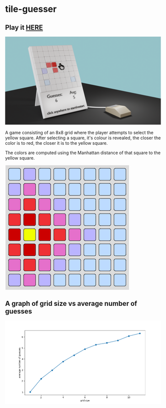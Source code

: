# tile-guesser

## Play it [HERE](https://tiles.artomweb.com)

![filled](images/tg.png)

A game consisting of an 8x8 grid where the player attempts to select the yellow square. After selecting a square, it's colour is revealed, the closer the color is to red, the closer it is to the yellow square.

The colors are computed using the Manhattan distance of that square to the yellow square.

![filled](images/filledGrid.png)

## A graph of grid size vs average number of guesses

![chart](images/chart.png)
